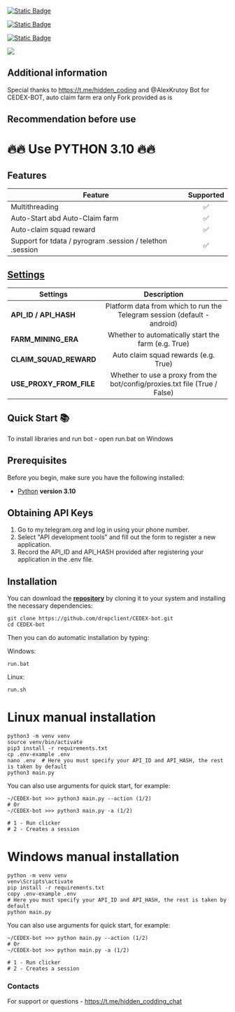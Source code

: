 [![Static Badge](https://img.shields.io/badge/Telegram-Channel-Link?style=for-the-badge&logo=Telegram&logoColor=white&logoSize=auto&color=blue)](https://t.me/hidden_coding)

[![Static Badge](https://img.shields.io/badge/Telegram-Chat-yes?style=for-the-badge&logo=Telegram&logoColor=white&logoSize=auto&color=blue)](https://t.me/hidden_codding_chat)

[![Static Badge](https://img.shields.io/badge/Telegram-Bot%20Link-Link?style=for-the-badge&logo=Telegram&logoColor=white&logoSize=auto&color=blue)](https://t.me/cedex_tap_bot?start=1717782181979387)

<img src="https://github.com/user-attachments/assets/24e85de0-0a00-43ba-a59c-a0030accf47e"/><br>
## Additional information  
Special thanks to https://t.me/hidden_coding and @AlexKrutoy
Bot for CEDEX-BOT, auto claim farm era only
Fork provided as is  
## Recommendation before use

# 🔥🔥 Use PYTHON 3.10 🔥🔥

## Features  
| Feature                                                     | Supported  |
|---------------------------------------------------------------|:----------------:|
| Multithreading                                                |        ✅        |
| Auto-Start abd Auto-Claim farm                                |        ✅        |
| Auto-claim squad reward                                       |        ✅        |
| Support for tdata / pyrogram .session / telethon .session     |        ✅        |


## [Settings](https://github.com/https://github.com/404)
| Settings | Description |
|--------------------------|:---------------------------------------------------------------------------------------------:|
| **API_ID / API_HASH**    | Platform data from which to run the Telegram session (default - android)                     |
| **FARM_MINING_ERA**      | Whether to automatically start the farm (e.g. True)                                          |                                
| **CLAIM_SQUAD_REWARD**   | Auto claim squad rewards (e.g. True)                                                         |
| **USE_PROXY_FROM_FILE**  | Whether to use a proxy from the bot/config/proxies.txt file (True / False)                   |

## Quick Start 📚

To install libraries and run bot - open run.bat on Windows

## Prerequisites
Before you begin, make sure you have the following installed:
- [Python](https://www.python.org/downloads/) **version 3.10**

## Obtaining API Keys
1. Go to my.telegram.org and log in using your phone number.
2. Select "API development tools" and fill out the form to register a new application.
3. Record the API_ID and API_HASH provided after registering your application in the .env file.

## Installation
You can download the [**repository**](https://github.com/dropclient/CEDEX-bot/) by cloning it to your system and installing the necessary dependencies:
```shell
git clone https://github.com/dropclient/CEDEX-bot.git
cd CEDEX-bot
```

Then you can do automatic installation by typing:

Windows:
```shell
run.bat
```

Linux:
```shell
run.sh
```

# Linux manual installation
```shell
python3 -m venv venv
source venv/bin/activate
pip3 install -r requirements.txt
cp .env-example .env
nano .env  # Here you must specify your API_ID and API_HASH, the rest is taken by default
python3 main.py
```

You can also use arguments for quick start, for example:
```shell
~/CEDEX-bot >>> python3 main.py --action (1/2)
# Or
~/CEDEX-bot >>> python3 main.py -a (1/2)

# 1 - Run clicker
# 2 - Creates a session
```

# Windows manual installation
```shell
python -m venv venv
venv\Scripts\activate
pip install -r requirements.txt
copy .env-example .env
# Here you must specify your API_ID and API_HASH, the rest is taken by default
python main.py
```

You can also use arguments for quick start, for example:
```shell
~/CEDEX-bot >>> python main.py --action (1/2)
# Or
~/CEDEX-bot >>> python main.py -a (1/2)

# 1 - Run clicker
# 2 - Creates a session
```




### Contacts

For support or questions - https://t.me/hidden_codding_chat


